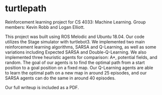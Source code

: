 # turtlepath
Reinforcement learning project for CS 4033: Machine Learning.
Group members: Kevin Robb and Logan Elliott.

This project was built using ROS Melodic and Ubuntu 18.04. Our code utilizes the Stage simulator with turtlebot3. We implemented two main reinforcement learning algorithms, SARSA and Q-Learning, as well as some variations including Expected SARSA and Double-Q-Learning. We also implemented three heuristic agents for comparison: A*, potential fields, and random. The goal of our agents is to find the optimal path from a start position to a goal position on a fixed map. Our Q-Learning agents are able to learn the optimal path on a new map in around 25 episodes, and our SARSA agents can do the same in around 40 episodes. 

Our full writeup is included as a PDF.

